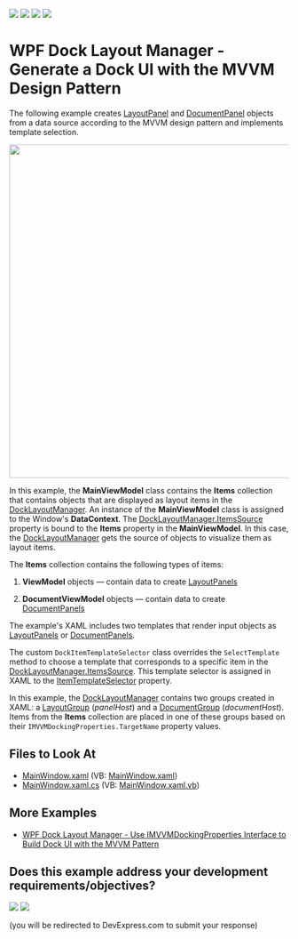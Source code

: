 <!-- default badges list -->
![](https://img.shields.io/endpoint?url=https://codecentral.devexpress.com/api/v1/VersionRange/128643582/21.1.5%2B)
[![](https://img.shields.io/badge/Open_in_DevExpress_Support_Center-FF7200?style=flat-square&logo=DevExpress&logoColor=white)](https://supportcenter.devexpress.com/ticket/details/E4867)
[![](https://img.shields.io/badge/📖_How_to_use_DevExpress_Examples-e9f6fc?style=flat-square)](https://docs.devexpress.com/GeneralInformation/403183)
[![](https://img.shields.io/badge/💬_Leave_Feedback-feecdd?style=flat-square)](#does-this-example-address-your-development-requirementsobjectives)
<!-- default badges end -->

# WPF Dock Layout Manager - Generate a Dock UI with the MVVM Design Pattern

The following example creates [LayoutPanel](https://docs.devexpress.com/WPF/DevExpress.Xpf.Docking.LayoutPanel) and [DocumentPanel](https://docs.devexpress.com/WPF/DevExpress.Xpf.Docking.DocumentPanel) objects from a data source according to the MVVM design pattern and implements template selection.

<img src="https://user-images.githubusercontent.com/12169834/175355745-d50cc84d-c36e-4f4b-9db5-7b0dbd211b8a.png" width=600px/>

In this example, the **MainViewModel** class contains the **Items** collection that contains objects that are displayed as layout items in the [DockLayoutManager](https://docs.devexpress.com/WPF/DevExpress.Xpf.Docking.DockLayoutManager). An instance of the **MainViewModel** class is assigned to the Window's **DataContext**. The [DockLayoutManager.ItemsSource](https://docs.devexpress.com/WPF/DevExpress.Xpf.Docking.DockLayoutManager.ItemsSource) property is bound to the **Items** property in the **MainViewModel**. In this case, the [DockLayoutManager](https://docs.devexpress.com/WPF/DevExpress.Xpf.Docking.DockLayoutManager) gets the source of objects to visualize them as layout items.


The **Items** collection contains the following types of items:

1. **ViewModel** objects — contain data to create [LayoutPanels](https://docs.devexpress.com/WPF/DevExpress.Xpf.Docking.LayoutPanel)

1. **DocumentViewModel** objects — contain data to create [DocumentPanels](https://docs.devexpress.com/WPF/DevExpress.Xpf.Docking.DocumentPanel)

The example's XAML includes two templates that render input objects as [LayoutPanels](https://docs.devexpress.com/WPF/DevExpress.Xpf.Docking.LayoutPanel) or [DocumentPanels](https://docs.devexpress.com/WPF/DevExpress.Xpf.Docking.DocumentPanel).

The custom `DockItemTemplateSelector` class overrides the `SelectTemplate` method to choose a template that corresponds to a specific item in the [DockLayoutManager.ItemsSource](https://docs.devexpress.com/WPF/DevExpress.Xpf.Docking.DockLayoutManager.ItemsSource). This template selector is assigned in XAML to the [ItemTemplateSelector](https://docs.devexpress.com/WPF/DevExpress.Xpf.Docking.DockLayoutManager.ItemTemplateSelector) property.
  
In this example, the [DockLayoutManager](https://docs.devexpress.com/WPF/DevExpress.Xpf.Docking.DockLayoutManager) contains two groups created in XAML: a [LayoutGroup](https://docs.devexpress.com/WPF/DevExpress.Xpf.Docking.LayoutGroup) (_panelHost_) and a [DocumentGroup](https://docs.devexpress.com/WPF/DevExpress.Xpf.Docking.DocumentGroup) (_documentHost_). Items from the **Items** collection are placed in one of these groups based on their `IMVVMDockingProperties.TargetName` property values.

<!-- default file list -->
## Files to Look At

* [MainWindow.xaml](./CS/WpfApplication19/MainWindow.xaml) (VB: [MainWindow.xaml](./VB/WpfApplication19/MainWindow.xaml))
* [MainWindow.xaml.cs](./CS/WpfApplication19/MainWindow.xaml.cs) (VB: [MainWindow.xaml.vb](./VB/WpfApplication19/MainWindow.xaml.vb))
<!-- default file list end -->

## More Examples

- [WPF Dock Layout Manager - Use IMVVMDockingProperties Interface to Build Dock UI with the MVVM Pattern](https://github.com/DevExpress-Examples/wpf-docklayoutmanager-use-imvvmdockingproperties-to-build-dock-ui-with-mvvm)
<!-- feedback -->
## Does this example address your development requirements/objectives?

[<img src="https://www.devexpress.com/support/examples/i/yes-button.svg"/>](https://www.devexpress.com/support/examples/survey.xml?utm_source=github&utm_campaign=wpf-dock-layout-manager-generate-a-dock-ui-with-the-mvvm-design-pattern&~~~was_helpful=yes) [<img src="https://www.devexpress.com/support/examples/i/no-button.svg"/>](https://www.devexpress.com/support/examples/survey.xml?utm_source=github&utm_campaign=wpf-dock-layout-manager-generate-a-dock-ui-with-the-mvvm-design-pattern&~~~was_helpful=no)

(you will be redirected to DevExpress.com to submit your response)
<!-- feedback end -->
